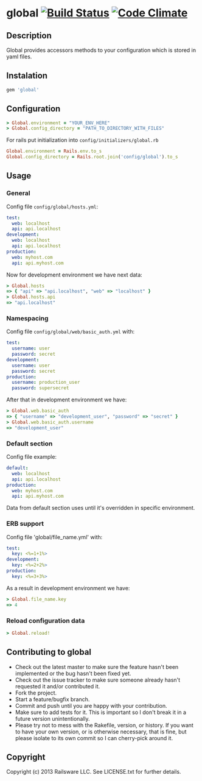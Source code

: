 # global [![Build Status](https://travis-ci.org/railsware/global.png)](https://travis-ci.org/railsware/global) [![Code Climate](https://codeclimate.com/github/railsware/global.png)](https://codeclimate.com/github/railsware/global)

## Description

Global provides accessors methods to your configuration which is stored in yaml files.

## Instalation

```ruby
gem 'global'
```

## Configuration

```ruby
> Global.environment = "YOUR_ENV_HERE"
> Global.config_directory = "PATH_TO_DIRECTORY_WITH_FILES"
```

For rails put initialization into `config/initializers/global.rb`

```ruby
Global.environment = Rails.env.to_s
Global.config_directory = Rails.root.join('config/global').to_s
```

## Usage

### General

Config file `config/global/hosts.yml`:

```yml
test:
  web: localhost
  api: api.localhost
development:
  web: localhost
  api: api.localhost
production:
  web: myhost.com
  api: api.myhost.com
```

Now for development environment we have next data:

```ruby
> Global.hosts
=> { "api" => "api.localhost", "web" => "localhost" }
> Global.hosts.api
=> "api.localhost"
```

### Namespacing

Config file `config/global/web/basic_auth.yml` with:

```yml
test:
  username: user
  password: secret
development:
  username: user
  password: secret
production:
  username: production_user
  password: supersecret
```

After that in development environment we have:

```ruby
> Global.web.basic_auth
=> { "username" => "development_user", "password" => "secret" }
> Global.web.basic_auth.username
=> "development_user"
```

### Default section

Config file example:

```yml
default:
  web: localhost
  api: api.localhost
production:
  web: myhost.com
  api: api.myhost.com
```

Data from default section uses until it's overridden in specific environment.

### ERB support

Config file 'global/file_name.yml' with:

```yml
test:
  key: <%=1+1%>
development:
  key: <%=2+2%>
production:
  key: <%=3+3%>
```

As a result in development environment we have:

```ruby
> Global.file_name.key
=> 4
```

### Reload configuration data

```ruby
> Global.reload!
```

## Contributing to global

* Check out the latest master to make sure the feature hasn't been implemented or the bug hasn't been fixed yet.
* Check out the issue tracker to make sure someone already hasn't requested it and/or contributed it.
* Fork the project.
* Start a feature/bugfix branch.
* Commit and push until you are happy with your contribution.
* Make sure to add tests for it. This is important so I don't break it in a future version unintentionally.
* Please try not to mess with the Rakefile, version, or history. If you want to have your own version, or is otherwise necessary, that is fine, but please isolate to its own commit so I can cherry-pick around it.

## Copyright

Copyright (c) 2013 Railsware LLC. See LICENSE.txt for
further details.

